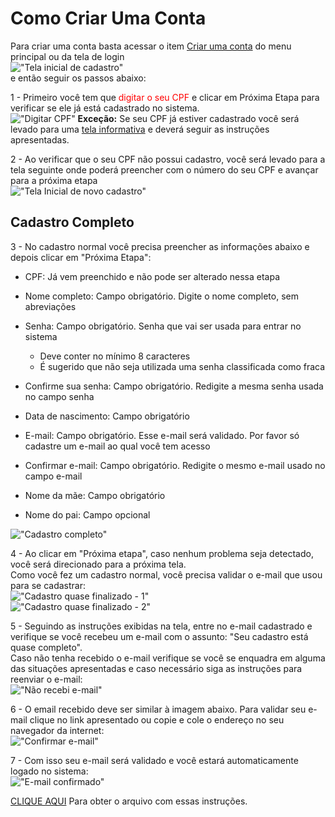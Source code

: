 # Como Criar Uma Conta

Para criar uma conta basta acessar o item [Criar uma conta](https://acessocidadao.es.gov.br/Conta/Entrar?ReturnUrl=%2F) do menu principal ou da tela de login   
!["Tela inicial de cadastro"](../_images/CriarConta_Inicio.png)  
e então seguir os passos abaixo:  


1 - Primeiro você tem que <span style="color:red">digitar o seu CPF</span> e clicar em Próxima Etapa para verificar se ele já está cadastrado no sistema.  
!["Digitar CPF"](../_images/Criar1.png)
**Exceção:** Se seu CPF já estiver cadastrado você será levado para uma [tela informativa](https://acessocidadao.es.gov.br/Conta/VerificarCPF) 
e deverá seguir as instruções apresentadas.  

2 - Ao verificar que o seu CPF não possui cadastro, você será levado para a tela seguinte onde poderá preencher com o número do seu CPF e avançar para a próxima etapa  
!["Tela Inicial de novo cadastro"](../_images/CriarNovoCadastroInicio.png)  

## Cadastro Completo  
3 - No cadastro normal você precisa preencher as informações abaixo e depois clicar em "Próxima Etapa":  

- CPF: Já vem preenchido e não pode ser alterado nessa etapa

- Nome completo: Campo obrigatório. Digite o nome completo, sem abreviações
- Senha: Campo obrigatório. Senha que vai ser usada para entrar no sistema
    - Deve conter no mínimo 8 caracteres
    - É sugerido que não seja utilizada uma senha classificada como fraca
- Confirme sua senha:  Campo obrigatório. Redigite a mesma senha usada no campo senha
- Data de nascimento: Campo obrigatório
- E-mail: Campo obrigatório. Esse e-mail será validado. Por favor só cadastre um e-mail ao qual você tem acesso
- Confirmar e-mail: Campo obrigatório. Redigite o mesmo e-mail usado no campo e-mail
- Nome da mãe: Campo obrigatório
- Nome do pai: Campo opcional  

!["Cadastro completo"](../_images/Criar5.png)  

4 - Ao clicar em "Próxima etapa", caso nenhum problema seja detectado, você será direcionado para a próxima tela.  
Como você fez um cadastro normal, você precisa validar o e-mail que usou para se cadastrar:  
!["Cadastro quase finalizado - 1"](../_images/Criar9.png)  
!["Cadastro quase finalizado - 2"](../_images/Criar10.png)  

5 - Seguindo as instruções exibidas na tela, entre no e-mail cadastrado e verifique se você recebeu um e-mail com o assunto: "Seu cadastro está quase completo".  
Caso não tenha recebido o e-mail verifique se você se enquadra em alguma das situações apresentadas e caso necessário siga as instruções para reenviar o e-mail:  
!["Não recebi e-mail"](../_images/Criar11.png)  

6 - O email recebido deve ser similar à imagem abaixo. Para validar seu e-mail clique no link apresentado ou copie e cole o endereço no seu navegador da internet:  
!["Confirmar e-mail"](../_images/Criar12.png)  

7 - Com isso seu e-mail será validado e você estará automaticamente logado no sistema:  
!["E-mail confirmado"](../_images/Criar13.png)  


[CLIQUE AQUI](../_arquivos/DuvidasConta.pdf) Para obter o arquivo com essas instruções.